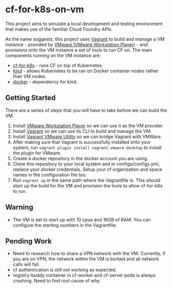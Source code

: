 # cf-for-k8s-on-vm

This project aims to simulate a local development and testing environment that makes use of the familiar Cloud Foundry APIs. 

As the name suggests, this project uses [Vagrant](https://www.vagrantup.com/) to build and manage a VM instance - provided by [VMware (VMware Workstation Player)](https://www.vmware.com/products/workstation-player.html) - and provisions onto the VM instance a set of tools to run CF on. The main components running on the VM instance are:
-  [cf-for-k8s](https://cf-for-k8s.io/) - runs CF on top of Kubernetes
- [kind](https://kind.sigs.k8s.io/) - allows Kubernetes to be ran on Docker container nodes rather than VM nodes. 
- [docker](https://www.docker.com/) - dependency for kind.

## Getting Started
There are a series of steps that you will have to take before we can build the VM. 

1. Install [VMware Workstation Player](https://www.vmware.com/products/workstation-player.html) so we can use it as the VM provider.
2. Install [Vagrant](https://www.vagrantup.com/downloads) so we can use its CLI to build and manage the VM.
3. Install [Vagrant VMware Utility](https://www.vagrantup.com/vmware/downloads) so we can bridge Vagrant with VMWare.
4. After making sure that Vagrant is successfully installed onto your system, run `vagrant plugin install vagrant-vmware-desktop` to install the plugin for VMware.
5. Create a docker repository in the docker account you are using.
6. Clone this repository to your local system and in configs/configs.yml, replace your docker credentials. Setup your cf organization and space names in the configuration file too.
7. Run `vagrant up` in the same path where the Vagrantfile is. This should start up the build for the VM and provision the tools to allow cf-for-k8s to run.

## Warning
- The VM is set to start up with 10 cpus and 16GB of RAM. You can configure the starting numbers in the Vagrantfile.

## Pending Work
- Need to research how to share a VPN network with the VM. Currently, if you are on VPN, the network within the VM is borked and all network calls will fail.
- cf authentication is still not working as expected.
- registry-buddy container in cf-worker and cf-server pods is always crashing. Need to find root cause of why.